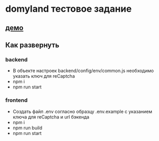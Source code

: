 # domyland тестовое задание

## [демо](http://95.217.10.202:3000/)

## Как развернуть

### backend
- В объекте настроек backend/config/env/common.js необходимо указать ключ для reCaptcha
- npm i
- npm run start

### frontend
- Создать файл .env согласно образцу .env.example с указанием ключа для reCaptcha и url бэкенда
- npm i
- npm run build
- npm run start
